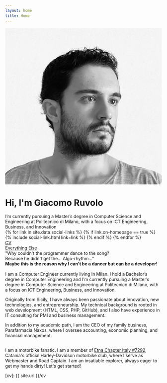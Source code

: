 ```yaml
---
layout: home
title: Home
---
```


<div id="intro-wrapper" class="l-text">
	<div id="intro-title-wrapper">
		<div id="intro-image-wrapper">
			<img id="intro-image" src="/images/portrait.jpg"></div>
		<div id="intro-title-text-wrapper">
			<h1 id="intro-title">Hi, I'm Giacomo Ruvolo</h1>
			<div id="intro-subtitle">I’m currently pursuing a Master’s degree in Computer Science and Engineering at Politecnico di Milano, with a focus on ICT Engineering, Business, and Innovation</div>
			<div id="intro-subtitle"></div>
			<div id="intro-title-socials">
				{% for link in site.data.social-links %}
					{% if link.on-homepage == true %}
						{% include social-link.html link=link %}
					{% endif %}
				{% endfor %}
			</div>
		</div>
	</div>
	<!-- <hr class="l-middle home-hr"> -->
	<div id="everything-else" class="l-middle">
		<a href="/cv.pdf"><div><i class="fa fa-portrait icon icon-right-space"></i>CV</div></a>
		<!-- <a href="{{ site.url }}/projects"><div><i class="fa fa-shapes icon icon-right-space"></i>Projects</div></a>-->
		<a href="https://www.google.com/search?q=Do+a+barrel+roll"><div><i class="fa fa-list-ul icon icon-right-space"></i>Everything Else</div></a>
	</div>
	<div>
		"Why couldn't the programmer dance to the song?<br>
		Because he didn't get the... Algo-rhythm..."<br>
		<strong>Maybe this is the reason why I can't be a dancer but can be a developer!</strong>
	</div>
	<div style="height: 1rem"></div>
	<div>I am a Computer Engineer currently living in Milan. I hold a Bachelor’s degree in Computer Engineering and I’m currently pursuing a Master’s degree in Computer Science and Engineering at Politecnico di Milano, with a focus on ICT Engineering, Business, and Innovation.

Originally from Sicily, I have always been passionate about innovation, new technologies, and entrepreneurship. My technical background is rooted in web development (HTML, CSS, PHP, GitHub), and I also have experience in IT consulting for PMI and business management.

In addition to my academic path, I am the CEO of my family business, Parafarmacia Naxos, where I oversee accounting, economic planning, and financial management.</div>
	<div style="height: 1rem"></div>
	<div>
		I am a motorbike fanatic. I am a member of <a href="https://www.etnachapter.it/"> Etna Chapter Italy #7292</a>, Catania's official Harley-Davidson motorbike club, where I serve as Webmaster and Road Captain.
		I am an insatiable explorer, always eager to get my hands dirty! Let's get started!
	</div>
</div>

<!-- 
<hr class="l-middle home-hr">


<h2 class="feature-title">Featured <a href="/cv/#publications">Research Publications</a></h2>

<p class="feature-text">
	Latest research for fans of human-computer interaction, data visualization, and machine learning.
</p>

<div class="cover-wrapper cover-wrapper-3-col l-page">
	{% comment %}
	{% assign sortedPublications = site.categories.papers | sort: 'feature-order' %}
	{% for feature in sortedPublications %}
		{% if feature.featured == true %}
			{% include feature.html feature=feature %}
		{% endif %}
	{% endfor %}
	{% endcomment %}
</div>


<br>
<h2 class="feature-title">Featured <a href="/dissertation">Dissertation Publications</a></h2>

<p class="feature-text">
	My dissertation contributed interactive interfaces to enable machine learning interpretability at scale and for everyone.
</p>

<div class="cover-wrapper cover-wrapper-1-col l-text">
	{% comment %}	
	{% include dissertation/document.html details=false location=home %}
	{% endcomment %}
</div>

<div class="cover-wrapper cover-wrapper-3-col l-page">
	{% comment %}
	{% assign sortedPublications = site.categories.papers | sort: 'feature-order' %}
	{% for feature in sortedPublications %}
		{% if feature.dissertation == true %}
			{% include feature.html feature=feature %}
		{% endif %}
	{% endfor %}
	{% endcomment %}
</div>

<br>
<h2 class="feature-title">Apple <a href="https://developer.apple.com/design/human-interface-guidelines/">Chart Design Guidelines</a></h2>

<p class="feature-text">
	Guidance and best practices to help designers and developers create the best charts for Apple platforms.
</p>

<div class="cover-wrapper cover-wrapper-2-col l-middle">
	{% comment %}
	{% for feature in site.data.designs %}
		{% if feature.featured == true %}
			{% include feature.html feature=feature %}
		{% endif %}
	{% endfor %}
	{% endcomment %}
</div>

<br>
<h2 class="feature-title">Featured <a href="/cv/#interactive-articles">Interactive Articles</a></h2>

<p class="feature-text">
	Enhanced reading experiences that demonstrate what's possible when dynamic media are effectively combined.
 
</p>

<div class="cover-wrapper cover-wrapper-3-col l-page">
	{% comment %}
	{% assign sortedArticles = site.data.articles | where: "featured", true %}
	{% assign ia = site.categories.papers | where:"permalink", "papers/interactive-articles" %}

	{% assign feature = sortedArticles[1] %}
	{% include feature.html feature=feature %}

	{% assign feature = sortedArticles[0] %}
	{% include feature.html feature=feature %}

	{% assign feature = ia[0] %}
	{% include feature.html feature=feature %}
	{% endcomment %}
</div>

<br>
<h2 class="feature-title"><a href="https://parametric.press/about">Parametric Press</a></h2>

<p class="feature-text">
	A born-digital, experimental magazine dedicated to showcasing the expository power of the web.
</p>

<div class="cover-wrapper cover-wrapper-2-col l-middle">
	{% comment %}
	{% assign parametric = site.data.articles | where: "parametric-issue", true %}
	{% for feature in parametric %}
		{% include feature.html feature=feature %}
	{% endfor %}
	{% endcomment %}
</div>

-->


[cv]: {{ site.url }}/cv
